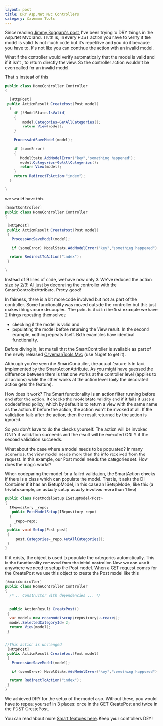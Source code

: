 ```yaml
---
layout: post
title: DRY Asp.Net Mvc Controllers
category: Caveman Tools
---
```


Since reading [Jimmy Boggard's post](http://lostechies.com/jimmybogard/2011/06/22/cleaning-up-posts-in-asp-net-mvc/), I've been trying to DRY things in the Asp.Net Mvc land. Truth is, in every POST action you have to verify if the model is valid. Is not much code but it's repetitive and you do it because you have to. It's not like you can continue the action with an invalid model.

 What if the controller would verify automatically that the model is valid and if it isn't , to return directly the view. So the controller action wouldn't be even called for an invalid model.

 That is instead of this

  
```csharp
public class HomeController:Controller
{

  [HttpPost] 
 public ActionResult CreatePost(Post model)
  {
    if (!ModelState.IsValid)
    { 
        model.Categories=GetAllCategories();  
        return View(model);
    }

    ProcessAndSaveModel(model);
    
    if (someError)
    {
       ModelState.AddModelError("key","something happened");
       model.Categories=GetAllCategories();
       return View(model);
    }
    return RedirectToAction("index");
  }

}
```
  we would have this

  
```csharp
[SmartController]
public class HomeController:Controller
{
  
 [HttpPost]
 public ActionResult CreatePost(Post model)
 {
   ProcessAndSaveModel(model);

   if (someError) ModelState.AddModelError("key","something happened");

  return RedirectToAction("index");
 }
 
}
```
  Instead of 9 lines of code, we have now only 3. We've reduced the action size by 2/3! All just by decorating the controller with the SmartControllerAttribute. Pretty good!

 In fairness, there is a bit more code involved but not as part of the controller. Some functionality was moved outside the controller but this just makes things more decoupled. The point is that in the first example we have 2 things repeating themselves:

  
  * checking if the model is valid and 
  * populating the model before returning the View result.  In the second example, nothing repeats itself. Both examples have identical functionality.

 Before diving in, let me tell that the SmartController is available as part of the newly released [CavemanTools.Mvc](https://bitbucket.org/sapiensworks/caveman-tools/wiki/CToolsMvc) (use Nuget to get it).

 Although you've seen the SmartController, the actual feature is in fact implemented by the SmartActionAttribute. As you might have guessed the difference between them is that one works at the controller level (applies to all actions) while the other works at the action level (only the decorated action gets the feature).

 How does it work? The Smart functionality is an action filter running before and after the action. It checks the modelstate validity and if it fails it uses a codedefined policy, which by default is to return a view with the same name as the action. If before the action, the action won't be invoked at all. If the validation fails after the action, then the result returned by the action is ignored.

 So you don't have to do the checks yourself. The action will be invoked ONLY if validation succeeds and the result will be executed ONLY if the second validation succeeds.

 What about the case where a model needs to be populated? In many scenarios, the view model needs more than the info received from the request. In this example, our Post model needs the categories set. How does the magic works?

 When codeparing the model for a failed validation, the SmartAction checks if there is a class which can populate the model. That is, it asks the DI Container if it has an ISetupModel<T>, in this case an ISetupModel<Post>, like this (a trivial example, an actualy setup usually involves more than 1 line)

  
```csharp
public class PostModelSetup:ISetupModel<Post>
{
  IRepository _repo;
   public PostModelSetup(IRepository repo) 
  {
    _repo=repo;
  }
 public void Setup(Post post)
 {
     post.Categories=_repo.GetAllCategories();
 }
}
```
  If it exists, the object is used to populate the categories automatically. This is the functionality removed from the initial controller. Now we can use it anywhere we need to setup the Post model. When a GET request comes for the CreatePost we use this object to create the Post model like this

  
```csharp
[SmartController]
public class HomeController:Controller
{
  /* .. Constructor with dependencies ... */
  
  
  public ActionResult CreatePost()
 {
  var model= new PostModelSetup(repository).Create();
  model.SelectedCategoryId= 2;
  return View(model);
 }


//This action is unchanged 
 [HttpPost]
 public ActionResult CreatePost(Post model)
 {
   ProcessAndSaveModel(model);

   if (someError) ModelState.AddModelError("key","something happened");

  return RedirectToAction("index");
 }
}
```
  We achieved DRY for the setup of the model also. Without these, you would have to repeat yourself in 3 places: once in the GET CreatePost and twice in the POST CreatePost.

 You can read about more [Smart features here](https://bitbucket.org/sapiensworks/caveman-tools/wiki/SlimControllers). Keep your controllers DRY!


